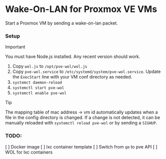 # Wake-On-LAN for Proxmox VE VMs

Start a Proxmox VM by sending a wake-on-lan packet.

### Setup
> [!IMPORTANT]
> You must have Node.js installed. Any recent version should work.

1. Copy `wol.js` to `/opt/pve-wol/wol.js`
2. Copy `pve-wol.service` to `/etc/systemd/system/pve-wol.service`. Update the `ExecStart` line with your VM conf directory as needed.
3. `systemct daemon-reload`
4. `systemctl start pve-wol`
5. `systemctl enable pve-wol`

> [!TIP]
> The mapping table of mac address -> vm id automatically updates when a file in the config directory is changed.
> If a change is not detected, it can be manually reloaded with `systemctl reload pve-wol` or by sending a `SIGHUP`.

### TODO:
[ ] Docker image
[ ] lxc container template
[ ] Switch from `qm` to pve API
[ ] WOL for lxc containers
